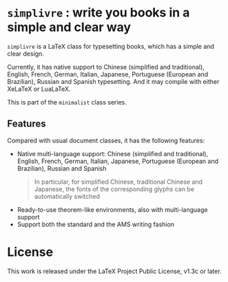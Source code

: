 <!-- Copyright (C) 2021 by Jinwen XU -->

# `simplivre` : write you books in a simple and clear way

`simplivre` is a LaTeX class for typesetting books, which has a simple and clear
design.

Currently, it has native support to Chinese (simplified and traditional),
English, French, German, Italian, Japanese, Portuguese (European and Brazilian),
Russian and Spanish typesetting. And it may compile with either XeLaTeX or
LuaLaTeX.

This is part of the `minimalist` class series.

## Features

Compared with usual document classes, it has the following features:

- Native multi-language support: Chinese (simplified and traditional), English,
  French, German, Italian, Japanese, Portuguese (European and Brazilian),
  Russian and Spanish
    > In particular, for simplified Chinese, traditional Chinese and Japanese,
    > the fonts of the corresponding glyphs can be automatically switched
- Ready-to-use theorem-like environments, also with multi-language support
- Support both the standard and the AMS writing fashion

# License

This work is released under the LaTeX Project Public License, v1.3c or later.
